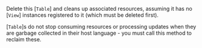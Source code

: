 Delete this [`Table`] and cleans up associated resources, assuming it has no
[`View`] instances registered to it (which must be deleted first).

[`Table`]s do not stop consuming resources or processing updates when they are
garbage collected in their host language - you must call this method to reclaim
these.
